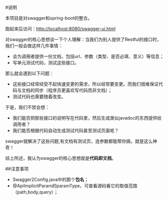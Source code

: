 #说明

本项目是对swagger和spring-boot的整合。

跑起来后访问：[http://localhost:8080/swagger-ui.html](http://localhost:8080/swagger-ui.html)

对swagger的核心思想谈一下个人理解：当我们为别人提供了Restful的接口时，我们一般会做这样几件事情：
- 会为调用者提供一份文档，包括url、参数（类型、是否必填、意义）等信息；
- 写单元测试代码，测试这些接口。

那么就会遇到以下问题：
- 这些接口经常经受不起快速变更的需求，所以经常要变更。而我们很难保证代码与文档的同步（程序员更喜欢写代码而非文档）；
- 测试代码也需要随着改变。

于是，我们不禁会想：
- 我们能否把那些接口的说明写在代码里，然后生成类似javadoc的东西提供给调用者？
- 我们能否根据代码自动生成测试代码甚至测试页面呢？

swagger就解决了这些问题,有文档有测试页，连参数都能帮你搞，就是这么神奇！

综上所述，我认为swagger的核心思想就是**代码即文档**。

##注意事项

- Swagger2Config.java中的那个**包名**；
- @ApiImplicitParam的paramType，可查看源码看它的取值范围（path,body,query）；


